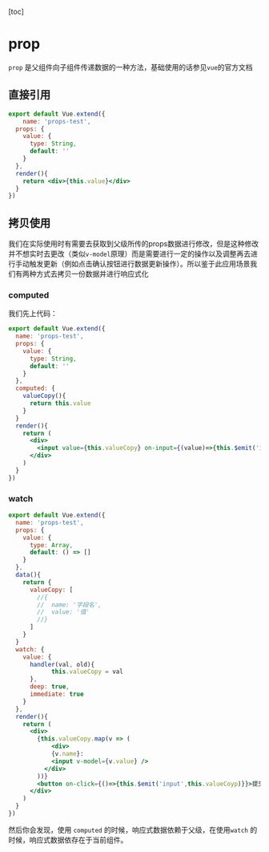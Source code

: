 [toc]

# prop

`prop` 是父组件向子组件传递数据的一种方法，基础使用的话参见`vue`的官方文档

## 直接引用

```jsx
export default Vue.extend({
	name: 'props-test',
  props: {
    value: {
      type: String,
      default: ''
    }
  },
  render(){
    return <div>{this.value}</div>
  }
})
```



## 拷贝使用

​	我们在实际使用时有需要去获取到父级所传的props数据进行修改，但是这种修改并不想实时去更改（类似`v-model`原理）而是需要进行一定的操作以及调整再去进行手动触发更新（例如点击确认按钮进行数据更新操作）。所以鉴于此应用场景我们有两种方式去拷贝一份数据并进行响应式化

### computed

我们先上代码：

```jsx
export default Vue.extend({
  name: 'props-test',
  props: {
    value: {
      type: String,
      default: ''
    }
  },
  computed: {
    valueCopy(){
      return this.value
    }
  }
  render(){
    return (  
      <div>
        <input value={this.valueCopy} on-input={(value)=>{this.$emit('input',value)}}/>
      </div>
    )
  }
})
```



### watch

```jsx
export default Vue.extend({
  name: 'props-test',
  props: {
    value: {
      type: Array,
      default: () => []
    }
  },
  data(){
    return {
      valueCopy: [
        //{
        //  name: '字段名',
        //  value: '值'
        //}
      ]  
    }
  }
  watch: {
    value: {
      handler(val, old){
  			this.valueCopy = val
      },
      deep: true,
      immediate: true
    }
  },
  render(){
    return (  
      <div>
        {this.valueCopy.map(v => (
        	<div>
            {v.name}:
            <input v-model={v.value} />
          </div>
        ))}
        <button on-click={()=>{this.$emit('input',this.valueCoyp)}}>提交</button>
      </div>
    )
  }
})
```

然后你会发现，使用 `computed` 的时候，响应式数据依赖于父级，在使用`watch` 的时候，响应式数据依存在于当前组件。